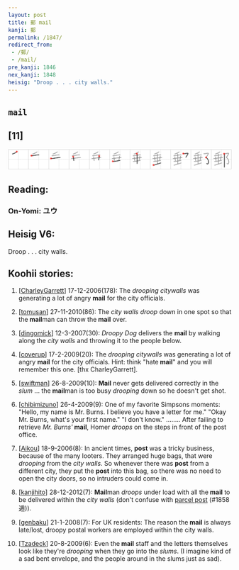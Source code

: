 ```yaml
---
layout: post
title: 郵 mail
kanji: 郵
permalink: /1847/
redirect_from:
 - /郵/
 - /mail/
pre_kanji: 1846
nex_kanji: 1848
heisig: "Droop . . . city walls."
---
```


## `mail`

## [11]

<div class="stroke"><img src="../images/E983B5.png" /></div>

## Reading:

### On-Yomi: ユウ

## Heisig V6:

Droop . . . city walls.

## Koohii stories:

1) [<a href="http://kanji.koohii.com/profile/CharleyGarrett">CharleyGarrett</a>] 17-12-2006(178): The <em>drooping</em> <em>citywalls</em> was generating a lot of angry <strong>mail</strong> for the city officials.

2) [<a href="http://kanji.koohii.com/profile/tomusan">tomusan</a>] 27-11-2010(86): The <em>city walls</em> <em>droop</em> down in one spot so that the<strong> mail</strong>man can throw the<strong> mail</strong> over.

3) [<a href="http://kanji.koohii.com/profile/dingomick">dingomick</a>] 12-3-2007(30): <em>Droopy Dog</em> delivers the <strong>mail</strong> by walking along the <em>city walls</em> and throwing it to the people below.

4) [<a href="http://kanji.koohii.com/profile/coverup">coverup</a>] 17-2-2009(20): The <em>drooping</em> <em>citywalls</em> was generating a lot of angry <strong>mail</strong> for the city officials. Hint: think &quot;hate<strong> mail</strong>&quot; and you will remember this one. [thx CharleyGarrett].

5) [<a href="http://kanji.koohii.com/profile/swiftman">swiftman</a>] 26-8-2009(10): <strong>Mail</strong> never gets delivered correctly in the <em>slum</em> ... the<strong> mail</strong>man is too busy <em>drooping</em> down so he doesn&#039;t get shot.

6) [<a href="http://kanji.koohii.com/profile/chibimizuno">chibimizuno</a>] 26-4-2009(9): One of my favorite Simpsons moments: &quot;Hello, my name is Mr. Burns. I believe you have a letter for me.&quot; &quot;Okay Mr. Burns, what&#039;s your first name.&quot; &quot;I don&#039;t know.&quot; ........ After failing to retrieve <em>Mr. Burns&#039;</em><strong> mail</strong>, Homer <em>droops</em> on the steps in front of the post office.

7) [<a href="http://kanji.koohii.com/profile/Aikou">Aikou</a>] 18-9-2006(8): In ancient times, <strong>post</strong> was a tricky business, because of the many looters. They arranged huge bags, that were <em>drooping</em> from the <em>city walls</em>. So whenever there was <strong>post</strong> from a different city, they put the <strong>post</strong> into this bag, so there was no need to open the city doors, so no intruders could come in.

8) [<a href="http://kanji.koohii.com/profile/kanjihito">kanjihito</a>] 28-12-2012(7): <strong>Mail</strong>man <em>droops</em> under load with all the<strong> mail</strong> to be delivered within the <em>city walls</em> (don&#039;t confuse with <a href="../1858">parcel post</a> (#1858 逓)).

9) [<a href="http://kanji.koohii.com/profile/genbaku">genbaku</a>] 21-1-2008(7): For UK residents: The reason the<strong> mail</strong> is always late/lost, droopy postal workers are employed within the city walls.

10) [<a href="http://kanji.koohii.com/profile/Tzadeck">Tzadeck</a>] 20-8-2009(6): Even the<strong> mail</strong> staff and the letters themselves look like they&#039;re <em>drooping</em> when they go into the <em>slums</em>. (I imagine kind of a sad bent envelope, and the people around in the slums just as sad).
